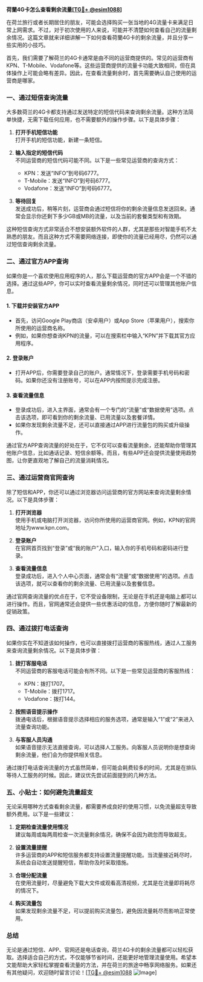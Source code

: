**荷蘭4G卡怎么查看剩余流量[[TG💪+ @esim1088](https://t.me/s/esim1088)]**

在荷兰旅行或者长期居住的朋友，可能会选择购买一张当地的4G流量卡来满足日常上网需求。不过，对于初次使用的人来说，可能并不清楚如何查看自己的流量剩余情况。这篇文章就来详细讲解一下如何查看荷蘭4G卡的剩余流量，并且分享一些实用的小技巧。

首先，我们需要了解荷兰的4G卡通常是由不同的运营商提供的。常见的运营商有KPN、T-Mobile、Vodafone等。这些运营商提供的流量卡功能大致相同，但在具体操作上可能会略有差异。因此，在查看流量剩余时，首先需要确认自己使用的运营商是哪家。

### **一、通过短信查询流量**

大多数荷兰的4G卡都支持通过发送特定的短信代码来查询剩余流量。这种方法简单快捷，无需下载任何应用，也不需要额外的操作步骤。以下是具体步骤：

1. **打开手机短信功能**  
   打开手机的短信功能，新建一条短信。

2. **输入指定的短信代码**  
   不同运营商的短信代码可能不同。以下是一些常见运营商的查询方式：
   - KPN：发送“INFO”到号码6777。
   - T-Mobile：发送“INFO”到号码6777。
   - Vodafone：发送“INFO”到号码6777。

3. **等待回复**  
   发送成功后，稍等片刻，运营商会通过短信将你的剩余流量信息发送回来。通常会显示你还剩下多少GB或MB的流量，以及当前的套餐类型和有效期。

这种短信查询方式非常适合不想安装额外软件的人群，尤其是那些对智能手机不太熟悉的朋友。而且这种方式不需要网络连接，即使你的流量已经用尽，仍然可以通过短信查询剩余流量。

### **二、通过官方APP查询**

如果你是一个喜欢使用应用程序的人，那么下载运营商的官方APP会是一个不错的选择。通过这些APP，你可以实时查看流量剩余情况，同时还可以管理其他账户信息。

#### **1. 下载并安装官方APP**
   - 首先，访问Google Play商店（安卓用户）或App Store（苹果用户），搜索你所使用的运营商名称。
   - 例如，如果你想查询KPN的流量，可以在搜索栏中输入“KPN”并下载其官方应用程序。

#### **2. 登录账户**
   - 打开APP后，你需要登录自己的账户。通常情况下，登录需要手机号码和密码。如果你还没有注册账号，可以在APP内按照提示完成注册。

#### **3. 查看流量信息**
   - 登录成功后，进入主界面，通常会有一个专门的“流量”或“数据使用”选项。点击该选项，即可看到你的剩余流量、已用流量以及套餐详情。
   - 如果你发现剩余流量不足，还可以直接通过APP进行流量包的购买或升级操作。

通过官方APP查询流量的好处在于，它不仅可以查看流量剩余，还能帮助你管理其他账户信息，比如通话记录、短信余额等。而且，有些APP还会提供流量使用趋势图，让你更直观地了解自己的流量消耗情况。

### **三、通过运营商官网查询**

除了短信和APP，你还可以通过浏览器访问运营商的官方网站来查询流量剩余情况。以下是具体步骤：

1. **打开浏览器**  
   使用手机或电脑打开浏览器，访问你所使用的运营商官网。例如，KPN的官网地址为www.kpn.com。

2. **登录账户**  
   在官网首页找到“登录”或“我的账户”入口，输入你的手机号码和密码进行登录。

3. **查看流量信息**  
   登录成功后，进入个人中心页面，通常会有“流量”或“数据使用”的选项。点击该选项，就可以查看你的剩余流量、已用流量以及套餐信息。

通过官网查询流量的优点在于，它不受设备限制，无论是在手机还是电脑上都可以进行操作。而且，官网通常还会提供一些优惠活动的信息，方便你随时了解最新的促销政策。

### **四、通过拨打电话查询**

如果你实在不知道该如何操作，也可以直接拨打运营商的客服热线，通过人工服务来查询流量剩余情况。以下是具体步骤：

1. **拨打客服电话**  
   不同运营商的客服电话可能会有所不同。以下是一些常见运营商的客服热线：
   - KPN：拨打1707。
   - T-Mobile：拨打1717。
   - Vodafone：拨打144。

2. **按照语音提示操作**  
   拨通电话后，根据语音提示选择相应的服务选项，通常是输入“1”或“2”来进入流量查询功能。

3. **与客服人员沟通**  
   如果语音提示无法直接查询，可以选择人工服务。向客服人员说明你是想查询剩余流量，他们会为你提供相关信息。

通过拨打电话查询流量的方式虽然简单，但可能会耗费较多的时间，尤其是在排队等待人工服务的时候。因此，建议优先尝试前面提到的几种方法。

### **五、小贴士：如何避免流量超支**

无论采用哪种方式查看剩余流量，都需要养成良好的使用习惯，以免流量超支导致额外费用。以下是一些建议：

1. **定期检查流量使用情况**  
   建议每周或每两周检查一次流量剩余情况，确保不会因为疏忽而导致超支。

2. **设置流量提醒**  
   许多运营商的APP和短信服务都支持设置流量提醒功能。当流量接近耗尽时，系统会自动发送提醒短信，帮助你及时采取措施。

3. **合理分配流量**  
   在使用流量时，尽量避免下载大文件或观看高清视频，尤其是在流量即将耗尽的情况下。

4. **购买流量包**  
   如果发现剩余流量不足，可以提前购买流量包，避免因流量耗尽而影响正常使用。

### **总结**

无论是通过短信、APP、官网还是电话查询，荷兰4G卡的剩余流量都可以轻松获取。选择适合自己的方式，不仅能够节省时间，还能更好地管理流量使用。希望本文能帮助大家轻松掌握查看流量的方法，并在荷兰的旅途中畅享网络服务。如果还有其他疑问，欢迎随时留言讨论！[[TG💪+ @esim1088](https://t.me/s/esim1088) ![Image](https://i.postimg.cc/4NQfJmqS/Snipaste-2025-05-13-00-14-12.png)]